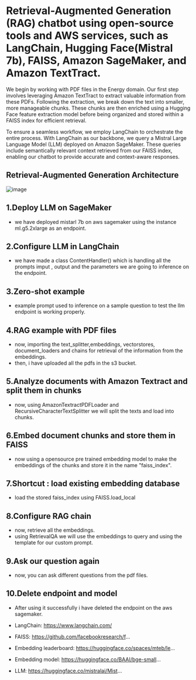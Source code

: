# Retrieval-Augmented Generation (RAG) chatbot using open-source tools and AWS services, such as LangChain, Hugging Face(Mistral 7b), FAISS, Amazon SageMaker, and Amazon TextTract.


We begin by working with PDF files in the Energy domain. Our first step involves leveraging Amazon TextTract to extract valuable information from these PDFs. Following the extraction, we break down the text into smaller, more manageable chunks. These chunks are then enriched using a Hugging Face feature extraction model before being organized and stored within a FAISS index for efficient retrieval.

To ensure a seamless workflow, we employ LangChain to orchestrate the entire process. With LangChain as our backbone, we query a Mistral Large Language Model (LLM) deployed on Amazon SageMaker. These queries include semantically relevant context retrieved from our FAISS index, enabling our chatbot to provide accurate and context-aware responses.

## Retrieval-Augmented Generation Architecture
![image](https://github.com/piyushgit011/rag_with_mistral7b/assets/96625965/ab2f5ead-ff25-4a9d-b1df-278a5e7f599d)

## 1.Deploy LLM on SageMaker
   - we have deployed mistarl 7b on aws sagemaker using the instance ml.g5.2xlarge as an endpoint.
    
## 2.Configure LLM in LangChain
   - we have made a class ContentHandler() which is handling all the prompts imput , output and the parameters we are going to inference on the endpoint.
    
## 3.Zero-shot example
   - example prompt used to inference on a sample question to test the llm endpoint is working properly.

## 4.RAG example with PDF files
   - now, importing the text_splitter,embeddings, vectorstores, document_loaders and chains for retrieval of the information from the embeddings.
   - then, i have uploaded all the pdfs in the s3 bucket.

## 5.Analyze documents with Amazon Textract and split them in chunks
   - now, using AmazonTextractPDFLoader and RecursiveCharacterTextSplitter we will split the texts and load into chunks.

## 6.Embed document chunks and store them in FAISS
   - now using a opensource pre trained embedding model to make the embeddings of the chunks and store it in the name "faiss_index".

## 7.Shortcut : load existing embedding database
   - load the stored faiss_index using FAISS.load_local

## 8.Configure RAG chain
   - now, retrieve all the embeddings.
   - using RetrievalQA we will use the embeddings to query and using the template for our custom prompt.
## 9.Ask our question again
   - now, you can ask different questions from the pdf files.
## 10.Delete endpoint and model
   - After using it successfully i have deleted the endpoint on the aws sagemaker.




- LangChain: https://www.langchain.com/
- FAISS: https://github.com/facebookresearch/f...
- Embedding leaderboard: https://huggingface.co/spaces/mteb/le...
- Embedding model: https://huggingface.co/BAAI/bge-small...
- LLM: https://huggingface.co/mistralai/Mist...
